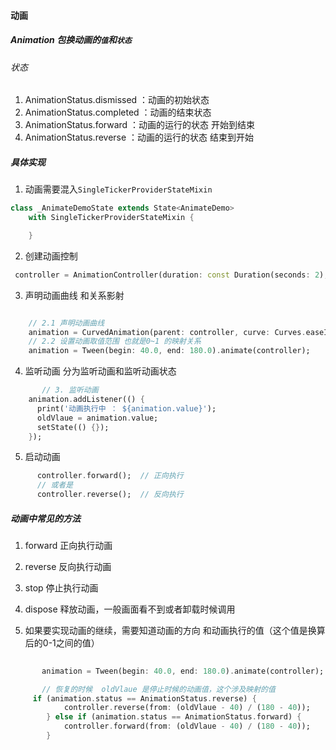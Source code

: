 ####  动画

##### Animation 包换动画的`值`和`状态`

######  状态

1. AnimationStatus.dismissed ：动画的初始状态
2. AnimationStatus.completed ：动画的结束状态
3. AnimationStatus.forward ：动画的运行的状态  开始到结束
4. AnimationStatus.reverse ：动画的运行的状态  结束到开始
##### 具体实现

1. 动画需要混入`SingleTickerProviderStateMixin`
```dart
class _AnimateDemoState extends State<AnimateDemo>
    with SingleTickerProviderStateMixin {

    }
```

2. 创建动画控制
```dart
 controller = AnimationController(duration: const Duration(seconds: 2), vsync: this);
```
3. 声明动画曲线 和关系影射
```dart

    // 2.1 声明动画曲线
    animation = CurvedAnimation(parent: controller, curve: Curves.easeIn);
    // 2.2 设置动画取值范围 也就是0~1 的映射关系
    animation = Tween(begin: 40.0, end: 180.0).animate(controller);

```
4.  监听动画
分为监听动画和监听动画状态   
```dart
       // 3. 监听动画
    animation.addListener(() {
      print('动画执行中 ： ${animation.value}');
      oldVlaue = animation.value;
      setState(() {});
    });

```
5. 启动动画
```dart
      controller.forward();  // 正向执行
      // 或者是
      controller.reverse();  // 反向执行
```

##### 动画中常见的方法
1. forward  正向执行动画
2. reverse  反向执行动画
3. stop     停止执行动画
4. dispose  释放动画，一般画面看不到或者卸载时候调用

5. 如果要实现动画的继续，需要知道动画的方向 和动画执行的值（这个值是换算后的0-1之间的值）
```dart
    
       animation = Tween(begin: 40.0, end: 180.0).animate(controller);

       // 恢复的时候  oldVlaue 是停止时候的动画值，这个涉及映射的值  
     if (animation.status == AnimationStatus.reverse) {
            controller.reverse(from: (oldVlaue - 40) / (180 - 40));
        } else if (animation.status == AnimationStatus.forward) {
            controller.forward(from: (oldVlaue - 40) / (180 - 40));
        }


```